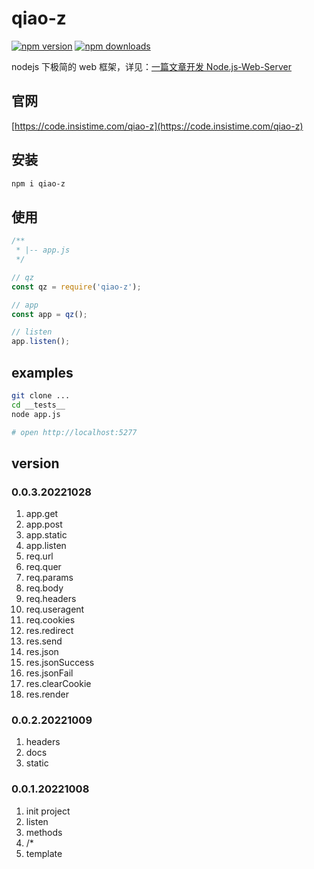 # qiao-z

[![npm version](https://img.shields.io/npm/v/qiao-z.svg?style=flat-square)](https://www.npmjs.org/package/qiao-z)
[![npm downloads](https://img.shields.io/npm/dm/qiao-z.svg?style=flat-square)](https://npm-stat.com/charts.html?package=qiao-z)

nodejs 下极简的 web 框架，详见：[一篇文章开发 Node.js-Web-Server](https://blog.insistime.com/nodejs-web-server)

## 官网

[https://code.insistime.com/qiao-z](https://code.insistime.com/qiao-z)

## 安装

```bash
npm i qiao-z
```

## 使用

```javascript
/**
 * |-- app.js
 */

// qz
const qz = require('qiao-z');

// app
const app = qz();

// listen
app.listen();
```

## examples

```bash
git clone ...
cd __tests__
node app.js

# open http://localhost:5277
```

## version

### 0.0.3.20221028

1. app.get
2. app.post
3. app.static
4. app.listen
5. req.url
6. req.quer
7. req.params
8. req.body
9. req.headers
10. req.useragent
11. req.cookies
12. res.redirect
13. res.send
14. res.json
15. res.jsonSuccess
16. res.jsonFail
17. res.clearCookie
18. res.render

### 0.0.2.20221009

1. headers
2. docs
3. static

### 0.0.1.20221008

1. init project
2. listen
3. methods
4. /\*
5. template
